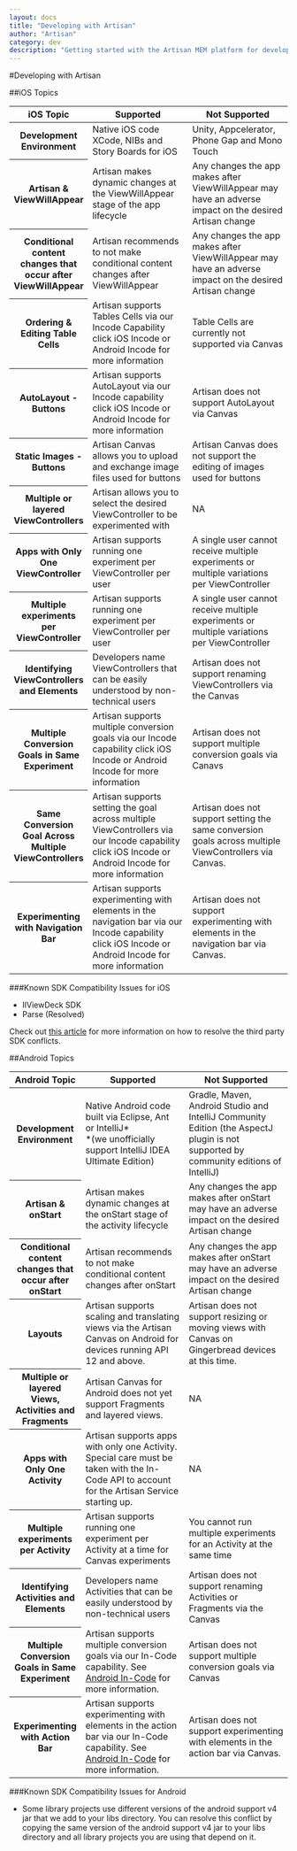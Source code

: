 ```yaml
---
layout: docs
title: "Developing with Artisan"
author: "Artisan"
category: dev
description: "Getting started with the Artisan MEM platform for developers."
---
```

#Developing with Artisan

##iOS Topics
<table>
  <colgroup>
    <col width="20%" />
    <col width="40%" />
    <col width="40%" />
  </colgroup>
  <thead>
    <tr>
      <th>iOS Topic</th>
      <th>Supported</th>
      <th>Not Supported</th>
    </tr>
  </thead>
  <tbody>
    <tr>
      <th>Development Environment</th>
      <td>Native iOS code XCode, NIBs and Story Boards for iOS</td>
      <td>Unity, Appcelerator, Phone Gap and Mono Touch</td>
    </tr>
    <tr>
      <th>Artisan &amp; ViewWillAppear</th>
      <td>Artisan makes dynamic changes at the ViewWillAppear stage of the app lifecycle</td>
      <td>Any changes the app makes after ViewWillAppear may have an adverse impact on the desired Artisan change</td>
    </tr>
    <tr>
      <th>Conditional content changes that occur after ViewWillAppear</th>
      <td>Artisan recommends to not make conditional content changes after ViewWillAppear</td>
      <td>Any changes the app makes after ViewWillAppear may have an adverse impact on the desired Artisan change</td>
    </tr>
    <tr>
      <th>Ordering &amp; Editing Table Cells</th>
      <td>Artisan supports Tables Cells via our Incode Capability click iOS Incode or Android Incode for more information</td>
      <td>Table Cells are currently not supported via Canvas</td>
    </tr>
    <tr>
      <th>AutoLayout - Buttons</th>
      <td>Artisan supports AutoLayout via our Incode capability click iOS Incode or Android Incode for more information</td>
      <td>Artisan does not support AutoLayout via Canvas</td>
    </tr>
    <tr>
      <th>Static Images - Buttons</th>
      <td>Artisan Canvas allows you to upload and exchange image files used for buttons</td>
      <td>Artisan Canvas does not support the editing of images used for buttons</td>
    </tr>
    <tr>
      <th>Multiple or layered ViewControllers</th>
      <td>Artisan allows you to select the desired ViewController to be experimented with</td>
      <td>NA</td>
    </tr>
    <tr>
      <th>Apps with Only One ViewController</th>
      <td>Artisan supports running one experiment per ViewController per user</td>
      <td>A single user cannot receive multiple experiments or multiple variations per ViewController</td>
    </tr>
    <tr>
      <th>Multiple experiments per ViewController</th>
      <td>Artisan supports running one experiment per ViewController per user</td>
      <td>A single user cannot receive multiple experiments or multiple variations per ViewController</td>
    </tr>
    <tr>
      <th>Identifying ViewControllers and Elements</th>
      <td>Developers name ViewControllers that can be easily understood by non-technical users</td>
      <td>Artisan does not support renaming ViewControllers via the Canvas</td>
    </tr>
    <tr>
      <th>Multiple Conversion Goals in Same Experiment</th>
      <td>Artisan supports multiple conversion goals via our Incode capability click iOS Incode or Android Incode for more information</td>
      <td>Artisan does not support multiple conversion goals via Canavs </td>
    </tr>
    <tr>
      <th>Same Conversion Goal Across Multiple ViewControllers</th>
      <td>Artisan supports setting the goal across multiple ViewControllers via our Incode capability click iOS Incode or Android Incode for more information</td>
      <td>Artisan does not support setting the same conversion goals across multiple ViewControllers via Canvas.</td>
    </tr>
    <tr>
      <th>Experimenting with Navigation Bar</th>
      <td>Artisan supports experimenting with elements in the navigation bar via our Incode capability click iOS Incode or Android Incode for more information</td>
      <td>Artisan does not support experimenting with elements in the navigation bar via Canvas.</td>
    </tr>
  </tbody>
</table>

###Known SDK Compatibility Issues for iOS

* IIViewDeck SDK
* Parse (Resolved)

Check out [this article](https://getsatisfaction.com/artisan/topics/third_party_conflicts) for more information on how to resolve the third party SDK conflicts.

##Android Topics
<table>
  <colgroup>
    <col width="20%" />
    <col width="40%" />
    <col width="40%" />
  </colgroup>
  <thead>
    <tr>
      <th>Android Topic</th>
      <th>Supported</th>
      <th>Not Supported</th>
    </tr>
  </thead>
  <tbody>
<tr>
  <th>Development Environment</th>
  <td>Native Android code built via Eclipse, Ant or IntelliJ*<br>*(we unofficially support IntelliJ IDEA Ultimate Edition)</td>
  <td>Gradle, Maven, Android Studio and IntelliJ Community Edition (the AspectJ plugin is not supported by community editions of IntelliJ)</td>
</tr>
<tr>
  <th>Artisan &amp; onStart</th>
  <td>Artisan makes dynamic changes at the onStart stage of the activity lifecycle</td>
  <td>Any changes the app makes after onStart may have an adverse impact on the desired Artisan change</td>
</tr>
<tr>
  <th>Conditional content changes that occur after onStart</th>
  <td>Artisan recommends to not make conditional content changes after onStart</td>
  <td>Any changes the app makes after onStart may have an adverse impact on the desired Artisan change</td>
</tr>
<tr>
  <th>Layouts</th>
  <td>Artisan supports scaling and translating views via the Artisan Canvas on Android for devices running API 12 and above.</td>
  <td>Artisan does not support resizing or moving views with Canvas on Gingerbread devices at this time.</td>
</tr>
<tr>
  <th>Multiple or layered Views, Activities and Fragments</th>
  <td>Artisan Canvas for Android does not yet support Fragments and layered views.</td>
  <td>NA</td>
</tr>
<tr>
  <th>Apps with Only One Activity</th>
  <td>Artisan supports apps with only one Activity. Special care must be taken with the In-Code API to account for the Artisan Service starting up.</td>
  <td>NA</td>
</tr>
<tr>
  <th>Multiple experiments per Activity</th>
  <td>Artisan supports running one experiment per Activity at a time for Canvas experiments</td>
  <td>You cannot run multiple experiments for an Activity at the same time</td>
</tr>
<tr>
  <th>Identifying Activities and Elements</th>
  <td>Developers name Activities that can be easily understood by non-technical users</td>
  <td>Artisan does not support renaming Activities or Fragments via the Canvas</td>
</tr>
<tr>
  <th>Multiple Conversion Goals in Same Experiment</th>
  <td>Artisan supports multiple conversion goals via our In-Code capability. See <a href="/dev/quickstart-for-android/#api">Android In-Code</a> for more information.</td>
  <td>Artisan does not support multiple conversion goals via Canvas</td>
</tr>
<tr>
  <th>Experimenting with Action Bar</th>
  <td>Artisan supports experimenting with elements in the action bar via our In-Code capability. See <a href="/dev/quickstart-for-android/#api">Android In-Code</a> for more information.</td>
  <td>Artisan does not support experimenting with elements in the action bar via Canvas.</td>
</tr>
</tbody>
</table>

###Known SDK Compatibility Issues for Android

* Some library projects use different versions of the android support v4 jar that we add to your libs directory. You can resolve this conflict by copying the same version of the android support v4 jar to your libs directory and all library projects you are using that depend on it.
